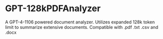 # GPT-128kPDFAnalyzer
A GPT-4-1106 powered document analyzer. Utilizes expanded 128k token limit to summarize extensive documents. Compatible with .pdf .txt .csv and .docx
